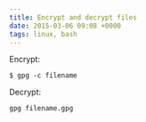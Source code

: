 ```yaml
---
title: Encrypt and decrypt files
date: 2015-03-06 09:08 +0000
tags: linux, bash
---
```


Encrypt:

```
$ gpg -c filename
```

Decrypt:

```
gpg filename.gpg
```


